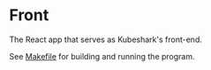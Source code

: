 # Front

The React app that serves as Kubeshark's front-end.

See [Makefile](./Makefile) for building and running the program.

